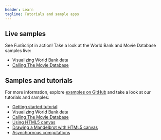 ```yaml
---
header: Learn
tagline: Tutorials and sample apps
---
```

<div class="row">

## Live samples
See FunScript in action! Take a look at the World Bank and Movie Database samples live: 

 - [Visualizing World Bank data](live/worldbank.html)
 - [Calling The Movie Database](live/moviedatabase.html)

## Samples and tutorials
For more information, explore [examples on GitHub](https://github.com/ZachBray/FunScript/tree/master/Examples)
and take a look at our tutorials and samples:

 - [Getting started tutorial](samples/tutorial.html)
 - [Visualizing World Bank data](samples/worldbank.html)
 - [Calling The Movie Database](samples/moviedatabase.html)
 - [Using HTML5 canvas](samples/canvas.html)
 - [Drawing a Mandelbrot with HTML5 canvas](samples/mandelbrot.html)
 - [Asynchornous computations](samples/simpleasync.html)

</div>